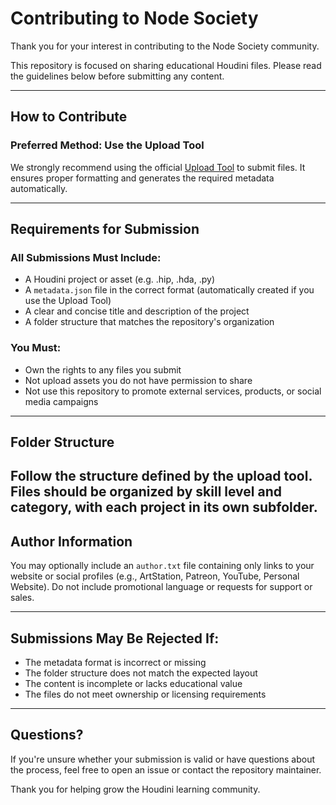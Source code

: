# Contributing to Node Society

Thank you for your interest in contributing to the Node Society community.

This repository is focused on sharing educational Houdini files. Please read the guidelines below before submitting any content.

---

## How to Contribute

### Preferred Method: Use the Upload Tool

We strongly recommend using the official [Upload Tool](./Upload%20Tool/) to submit files. It ensures proper formatting and generates the required metadata automatically.

---

## Requirements for Submission

### All Submissions Must Include:
- A Houdini project or asset (e.g. .hip, .hda, .py)
- A `metadata.json` file in the correct format (automatically created if you use the Upload Tool)
- A clear and concise title and description of the project
- A folder structure that matches the repository's organization

### You Must:
- Own the rights to any files you submit
- Not upload assets you do not have permission to share
- Not use this repository to promote external services, products, or social media campaigns

---

## Folder Structure

Follow the structure defined by the upload tool. Files should be organized by skill level and category, with each project in its own subfolder.
---

## Author Information

You may optionally include an `author.txt` file containing only links to your website or social profiles (e.g., ArtStation, Patreon, YouTube, Personal Website). Do not include promotional language or requests for support or sales.

---

## Submissions May Be Rejected If:
- The metadata format is incorrect or missing
- The folder structure does not match the expected layout
- The content is incomplete or lacks educational value
- The files do not meet ownership or licensing requirements

---

## Questions?

If you're unsure whether your submission is valid or have questions about the process, feel free to open an issue or contact the repository maintainer.

Thank you for helping grow the Houdini learning community.
